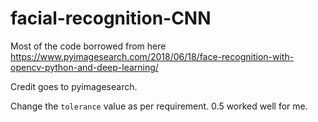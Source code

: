 # facial-recognition-CNN

Most of the code borrowed from here
https://www.pyimagesearch.com/2018/06/18/face-recognition-with-opencv-python-and-deep-learning/ 

Credit goes to pyimagesearch. 

Change the `tolerance` value as per requirement. 0.5 worked well for me. 
